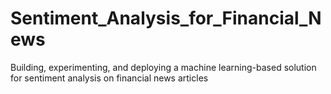 # Sentiment_Analysis_for_Financial_News
Building, experimenting, and deploying a machine learning-based solution for sentiment analysis on financial news articles
